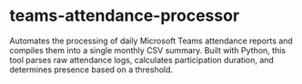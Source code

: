 # teams-attendance-processor
Automates the processing of daily Microsoft Teams attendance reports and compiles them into a single monthly CSV summary. Built with Python, this tool parses raw attendance logs, calculates participation duration, and determines presence based on a threshold.
